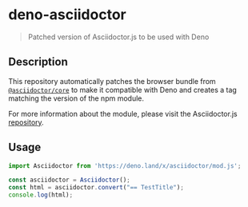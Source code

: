 # deno-asciidoctor
> Patched version of Asciidoctor.js to be used with Deno

## Description

This repository automatically patches the browser bundle from 
[`@asciidoctor/core`](https://www.npmjs.com/package/@asciidoctor/core) to make 
it compatible with Deno and creates a tag matching the version of the 
npm module.

For more information about the module, please visit the Asciidoctor.js 
[repository](https://github.com/asciidoctor/asciidoctor.js). 

## Usage

```typescript
import Asciidoctor from 'https://deno.land/x/asciidoctor/mod.js';

const asciidoctor = Asciidoctor();
const html = asciidoctor.convert("== TestTitle");
console.log(html);
```
